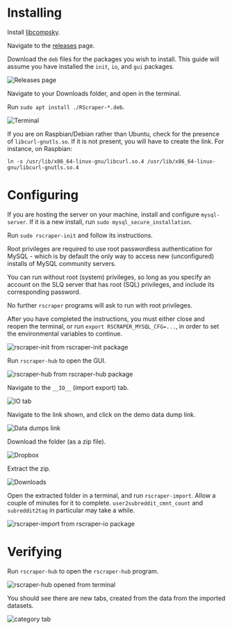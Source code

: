 # Installing

Install [libcompsky](https://github.com/NotCompsky/libcompsky).

Navigate to the [releases](releases) page.

Download the `deb` files for the packages you wish to install. This guide will assume you have installed the `init`, `io`, and `gui` packages.

![Releases page](https://user-images.githubusercontent.com/30552567/60239664-50da7d00-98a6-11e9-80d2-041732229232.png)

Navigate to your Downloads folder, and open in the terminal.

Run `sudo apt install ./RScraper-*.deb`.

![Terminal](https://user-images.githubusercontent.com/30552567/60239671-59cb4e80-98a6-11e9-9102-e156814468d2.png)

If you are on Raspbian/Debian rather than Ubuntu, check for the presence of `libcurl-gnutls.so`. If it is not present, you will have to create the link. For instance, on Raspbian:

    ln -s /usr/lib/x86_64-linux-gnu/libcurl.so.4 /usr/lib/x86_64-linux-gnu/libcurl-gnutls.so.4

# Configuring

If you are hosting the server on your machine, install and configure `mysql-server`. If it is a new install, run `sudo mysql_secure_installation`.

Run `sudo rscraper-init` and follow its instructions.

Root privileges are required to use root passwordless authentication for MySQL - which is by default the only way to access new (unconfigured) installs of MySQL community servers.

You can run without root (system) privileges, so long as you specify an account on the SLQ server that has root (SQL) privileges, and include its corresponding password.

No further `rscraper` programs will ask to run with root privileges.

After you have completed the instructions, you must either close and reopen the terminal, or run `export RSCRAPER_MYSQL_CFG=...`, in order to set the environmental variables to continue.

![rscraper-init from rscraper-init package](https://user-images.githubusercontent.com/30552567/60239676-6059c600-98a6-11e9-8074-7cb8da7f31d0.png)

Run `rscraper-hub` to open the GUI.

![rscraper-hub from rscraper-hub package](https://user-images.githubusercontent.com/30552567/60239689-6a7bc480-98a6-11e9-8c1b-74b7cd106a6e.png)

Navigate to the `__IO__` (import export) tab.

![__IO__ tab](https://user-images.githubusercontent.com/30552567/60239720-88e1c000-98a6-11e9-83f2-74064b2f4ffd.png)

Navigate to the link shown, and click on the demo data dump link.

![Data dumps link](https://user-images.githubusercontent.com/30552567/60239723-8ed7a100-98a6-11e9-957d-d5b6746af7c7.png)

Download the folder (as a zip file).

![Dropbox](https://user-images.githubusercontent.com/30552567/60239741-a3b43480-98a6-11e9-897f-b0838c8fc183.png)

Extract the zip.

![Downloads](https://user-images.githubusercontent.com/30552567/60239747-a878e880-98a6-11e9-8a97-690726508ca0.png)

Open the extracted folder in a terminal, and run `rscraper-import`. Allow a couple of minutes for it to complete. `user2subreddit_cmnt_count` and `subreddit2tag` in particular may take a while.

![rscraper-import from rscraper-io package](https://user-images.githubusercontent.com/30552567/60245955-8f2b6880-98b5-11e9-984f-94fd6d1504f4.png)

# Verifying

Run `rscraper-hub` to open the `rscraper-hub` program.

![rscraper-hub opened from terminal](https://user-images.githubusercontent.com/30552567/60246088-e2052000-98b5-11e9-82be-e259d6f30f9e.png)

You should see there are new tabs, created from the data from the imported datasets.

![category tab](https://user-images.githubusercontent.com/30552567/60246202-22649e00-98b6-11e9-8cef-61e6b5d87e77.png)
